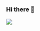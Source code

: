 ### Hi there 👋

![](https://github-readme-stats.vercel.app/api?username=daohainam&hide_border=false&include_all_commits=true&count_private=true)
